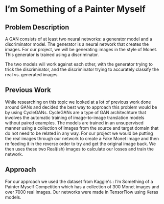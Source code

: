 # I’m Something of a Painter Myself

## Problem Description
A GAN consists of at least two neural networks: a generator model and a discriminator model. The generator is a neural network that creates the images. For our project, we will be generating images in the style of Monet. This generator is trained using a discriminator.

The two models will work against each other, with the generator trying to trick the discriminator, and the discriminator trying to accurately classify the real vs. generated images.


## Previous Work
While researching on this topic we looked at a lot of previous work done around GANs and decided the best way to approach this problem would be by using CycleGANs. 
CycleGANs are a type of GAN architechture that involves the automatic training of image-to-image translation models without paired examples. The models are trained in an unsupervised manner using a collection of images from the source and target domain that do not need to be related in any way. For our project we would be putting the real images through our network to create a Fake Monet image and then re feeding it in the reverse order to try and get the original image back. We then uses these two Real(ish) images to calculate our losses and train the network.

## Approach
For our approach we used the dataset from Kaggle's : I’m Something of a Painter Myself Competition which has a collection of 300 Monet images and over 7000 real images. Our networks were made in TensorFlow using Keras models. 

